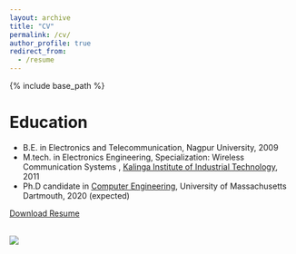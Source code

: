 ```yaml
---
layout: archive
title: "CV"
permalink: /cv/
author_profile: true
redirect_from:
  - /resume
---
```


{% include base_path %}

Education
======
* B.E. in Electronics and Telecommunication, Nagpur University, 2009
* M.tech. in Electronics Engineering, Specialization: Wireless Communication Systems , [Kalinga Institute of Industrial Technology](https://electronics.kiit.ac.in/), 2011
* Ph.D candidate in [Computer Engineering](https://sasdlc.org/lab/assets/html/saikath.html), University of Massachusetts Dartmouth, 2020 (expected)

[Download Resume](http://saikath1.github.io/files/Resume.pdf)

<br/><img src='http://saikath1.github.io/files/Resume.pdf'>
